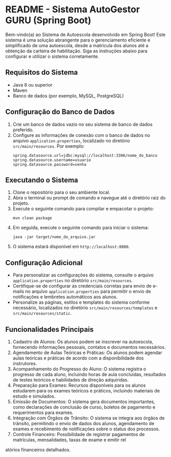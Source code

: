 # README - Sistema AutoGestor GURU (Spring Boot)

Bem-vindo(a) ao Sistema de Autoescola desenvolvido em Spring Boot! Este sistema é uma solução abrangente para o gerenciamento eficiente e simplificado de uma autoescola, desde a matrícula dos alunos até a obtenção da carteira de habilitação. Siga as instruções abaixo para configurar e utilizar o sistema corretamente.

## Requisitos do Sistema

- Java 8 ou superior
- Maven
- Banco de dados (por exemplo, MySQL, PostgreSQL)

## Configuração do Banco de Dados

1. Crie um banco de dados vazio no seu sistema de banco de dados preferido.
2. Configure as informações de conexão com o banco de dados no arquivo `application.properties`, localizado no diretório `src/main/resources`. Por exemplo:
   ```
   spring.datasource.url=jdbc:mysql://localhost:3306/nome_do_banco
   spring.datasource.username=usuario
   spring.datasource.password=senha
   ```

## Executando o Sistema

1. Clone o repositório para o seu ambiente local.
2. Abra o terminal ou prompt de comando e navegue até o diretório raiz do projeto.
3. Execute o seguinte comando para compilar e empacotar o projeto:
   ```
   mvn clean package
   ```
4. Em seguida, execute o seguinte comando para iniciar o sistema:
   ```
   java -jar target/nome_do_arquivo.jar
   ```
5. O sistema estará disponível em `http://localhost:8080`.

## Configuração Adicional

- Para personalizar as configurações do sistema, consulte o arquivo `application.properties` no diretório `src/main/resources`.
- Certifique-se de configurar as credenciais corretas para envio de e-mails no arquivo `application.properties` para permitir o envio de notificações e lembretes automáticos aos alunos.
- Personalize as páginas, estilos e templates do sistema conforme necessário, localizados no diretório `src/main/resources/templates` e `src/main/resources/static`.

## Funcionalidades Principais

1. Cadastro de Alunos: Os alunos podem se inscrever na autoescola, fornecendo informações pessoais, contatos e documentos necessários.
2. Agendamento de Aulas Teóricas e Práticas: Os alunos podem agendar aulas teóricas e práticas de acordo com a disponibilidade dos instrutores.
3. Acompanhamento do Progresso do Aluno: O sistema registra o progresso de cada aluno, incluindo horas de aula concluídas, resultados de testes teóricos e habilidades de direção adquiridas.
4. Preparação para Exames: Recursos disponíveis para os alunos estudarem para os exames teóricos e práticos, incluindo materiais de estudo e simulados.
5. Emissão de Documentos: O sistema gera documentos importantes, como declarações de conclusão de curso, boletos de pagamento e requerimentos para exames.
6. Integração com Órgãos de Trânsito: O sistema se integra aos órgãos de trânsito, permitindo o envio de dados dos alunos, agendamento de exames e recebimento de notificações sobre o status dos processos.
7. Controle Financeiro: Possibilidade de registrar pagamentos de matrículas, mensalidades, taxas de exame e emitir rel

atórios financeiros detalhados.